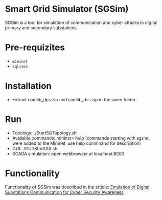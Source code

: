 # Smart Grid Simulator (SGSim) 

SGSim is a tool for simulation of communication and cyber attacks in digital primary and secondary substations.  

# Pre-requizites 

- `mininet`
- `sqlite3`

# Installation

- Extract comlib_dps.zip and comlib_dss.zip in the same folder

# Run

- Topology: ./StartSGTopology.sh
- Available commands: mininet> help (commands starting with sgsim_ were added to the Mininet, use help commnand for description)
- GUI: ./GUI/StartGUI.sh
- SCADA simulation: open webbrowser at localhost:8000

# Functionality

Functionality of SGSim was described in the article: [Emulation of Digital Substations Communication for Cyber Security Awareness](https://www.mdpi.com/2079-9292/13/12/2318)
